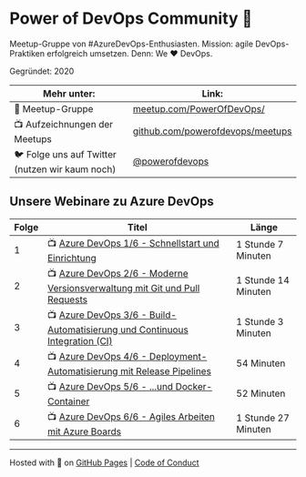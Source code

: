 # Power of DevOps Community 🚀

Meetup-Gruppe von #AzureDevOps-Enthusiasten. Mission: agile DevOps-Praktiken erfolgreich umsetzen. Denn: We ♥ DevOps.

Gegründet: 2020

Mehr unter:                 | Link:
----------------------------|-----
📅 Meetup-Gruppe            | [meetup.com/PowerOfDevOps/](https://www.meetup.com/PowerOfDevOps/)
📺 Aufzeichnungen der Meetups    | [github.com/powerofdevops/meetups](https://github.com/powerofdevops/meetups)
🐦 Folge uns auf Twitter (nutzen wir kaum noch)    | [@powerofdevops](https://twitter.com/powerofdevops)

## Unsere Webinare zu Azure DevOps

Folge | Titel | Länge
------|-------|------
1     | 📺 [Azure DevOps 1/6 - Schnellstart und Einrichtung][Folge1]                          | 1 Stunde 7 Minuten
2     | 📺 [Azure DevOps 2/6 - Moderne Versionsverwaltung mit Git und Pull Requests][Folge2]  | 1 Stunde 14 Minuten
3     | 📺 [Azure DevOps 3/6 - Build-Automatisierung und Continuous Integration (CI)][Folge3] | 1 Stunde 3 Minuten
4     | 📺 [Azure DevOps 4/6 - Deployment-Automatisierung mit Release Pipelines][Folge4]      | 54 Minuten
5     | 📺 [Azure DevOps 5/6 - ...und Docker-Container][Folge5]                               | 52 Minuten
6     | 📺 [Azure DevOps 6/6 - Agiles Arbeiten mit Azure Boards][Folge6]                      | 1 Stunde 27 Minuten

[Folge1]: https://www.youtube.com/watch?v=Atr3z50AGns&list=PLjYQiPd6tgccuenPyVCWD1hAuJrX4Zg5A&index=1
[Folge2]: https://www.youtube.com/watch?v=1WqUFIV4HJk&list=PLjYQiPd6tgccuenPyVCWD1hAuJrX4Zg5A&index=2
[Folge3]: https://www.youtube.com/watch?v=cjIVxW-XO3c&list=PLjYQiPd6tgccuenPyVCWD1hAuJrX4Zg5A&index=3
[Folge4]: https://www.youtube.com/watch?v=3wT6bqR7qRE&list=PLjYQiPd6tgccuenPyVCWD1hAuJrX4Zg5A&index=4
[Folge5]: https://www.youtube.com/watch?v=LPw5QY09KN0&list=PLjYQiPd6tgccuenPyVCWD1hAuJrX4Zg5A&index=5
[Folge6]: https://www.youtube.com/watch?v=X5_uJty_Tfo&list=PLjYQiPd6tgccuenPyVCWD1hAuJrX4Zg5A&index=6

---

Hosted with 💚 on [GitHub Pages](https://pages.github.com/) | [Code of Conduct](/code-of-conduct)
